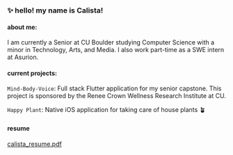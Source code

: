 ### ✨ hello! my name is Calista!
#### about me:

I am currently a Senior at CU Boulder studying Computer Science with a minor in Technology, Arts, and Media. I also work part-time as a SWE intern at Asurion.

#### current projects:

`Mind-Body-Voice`: Full stack Flutter application for my senior capstone. This project is sponsored by the Renee Crown Wellness Research Institute at CU. 

`Happy Plant`: Native iOS application for taking care of house plants 🪴


#### resume
[calista_resume.pdf](https://github.com/calistanguyen/calistanguyen/files/8056609/calista_resume.pdf)
